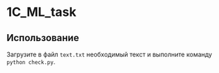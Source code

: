 # 1C_ML_task

## Использование
Загрузите в файл `text.txt` необходимый текст и выполните команду `python check.py`.

